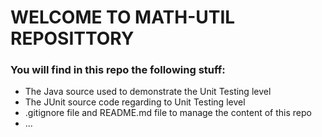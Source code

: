 # WELCOME TO MATH-UTIL REPOSITTORY


### You will find in this repo the following stuff:
* The Java source used to demonstrate the Unit Testing level
* The JUnit source code regarding to Unit Testing level
* .gitignore file and README.md file to manage the content of this repo
* ...
